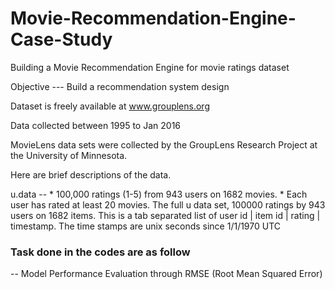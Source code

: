# Movie-Recommendation-Engine-Case-Study
Building a Movie Recommendation Engine for  movie ratings dataset

Objective --- Build a recommendation system design

Dataset is freely available at www.grouplens.org

Data collected between 1995 to Jan 2016

MovieLens data sets were collected by the GroupLens Research Project
at the University of Minnesota.
 
Here are brief descriptions of the data.

u.data     --   * 100,000 ratings (1-5) from 943 users on 1682 movies. 
		* Each user has rated at least 20 movies.  The full u data set, 100000 ratings by 943 users on 1682 items.
             	 This is a tab separated list of 
	         user id | item id | rating | timestamp. 
             	 The time stamps are unix seconds since 1/1/1970 UTC   

### Task done in the codes are as follow

-- Model Performance Evaluation through RMSE (Root Mean Squared Error)

